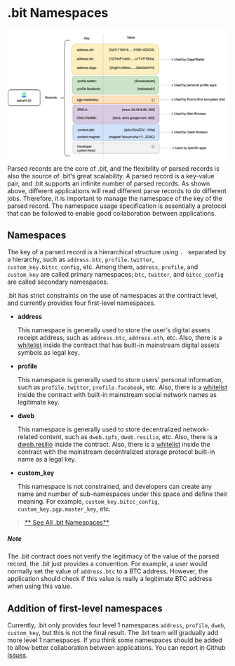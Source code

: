 # .bit Namespaces



<img src="./image-20210721120500021.png" alt=".bit Records" style="zoom:50%;" />Parsed records are the core of .bit, and the flexibility of parsed records is also the source of .bit's great scalability. A parsed record is a key-value pair, and .bit supports an infinite number of parsed records. As shown above, different applications will read different parse records to do different jobs. Therefore, it is important to manage the namespace of the key of the parsed record. The namespace usage specification is essentially a protocol that can be followed to enable good collaboration between applications.

## Namespaces

The key of a parsed record is a hierarchical structure using `. ` separated by a hierarchy, such as `address.btc`, `profile.twitter`, `custom_key.bitcc_config`, etc. Among them, `address`, `profile`, and `custom_key` are called primary namespaces; `btc`, `twitter`, and `bitcc_config` are called secondary namespaces.

.bit has strict constraints on the use of namespaces at the contract level, and currently provides four first-level namespaces.

* **address**

  This namespace is generally used to store the user's digital assets receipt address, such as `address.btc`, `address.eth`, etc. Also, there is a [whitelist](https://github.com/dotbitHQ/cell-data-generator/blob/master/data/record_key_namespace.txt) inside the contract that has built-in mainstream digital assets symbols as legal key.

* **profile**

  This namespace is generally used to store users' personal information, such as `profile.twitter`, `profile.facebook`, etc. Also, there is a [whitelist](https://github.com/dotbitHQ/cell-data-generator/blob/master/data/record_key_namespace.txt) inside the contract with built-in mainstream social network names as legitimate key.

* **dweb**

  This namespace is generally used to store decentralized network-related content, such as `dweb.ipfs`, `dweb.resilio`, etc. Also, there is a [dweb.resilio]() inside the contract. Also, there is a [whitelist](https://github.com/dotbitHQ/cell-data-generator/blob/master/data/record_key_namespace.txt) inside the contract with the mainstream decentralized storage protocol built-in name as a legal key.

* **custom_key**

  This namespace is not constrained, and developers can create any name and number of sub-namespaces under this space and define their meaning. For example, `custom_key.bitcc_config`, `custom_key.pgp.master_key`, etc. 

> [** See All .bit Namespaces**](https://github.com/dotbitHQ/cell-data-generator/blob/master/data/record_key_namespace.txt)

##### Note 
The .bit contract does not verify the legitimacy of the value of the parsed record, the .bit just provides a convention. For example, a user would normally set the value of `address.btc` to a BTC address. However, the application should check if this value is really a legitimate BTC address when using this value.



## Addition of first-level namespaces

Currently, .bit only provides four level 1 namespaces `address`, `profile`, `dweb`, `custom_key`, but this is not the final result. The .bit team will gradually add more level 1 namespaces. If you think some namespaces should be added to allow better collaboration between applications. You can report in Github [Issues](https://github.com/dotbitHQ/das-contracts/issues).



